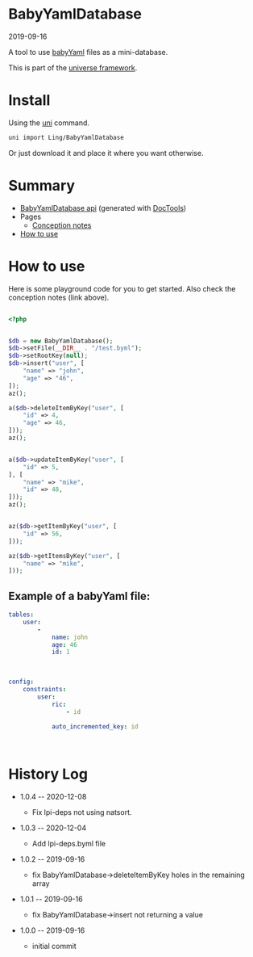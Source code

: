 BabyYamlDatabase
===========
2019-09-16



A tool to use [babyYaml](https://github.com/lingtalfi/BabyYaml) files as a mini-database.


This is part of the [universe framework](https://github.com/karayabin/universe-snapshot).


Install
==========
Using the [uni](https://github.com/lingtalfi/universe-naive-importer) command.
```bash
uni import Ling/BabyYamlDatabase
```

Or just download it and place it where you want otherwise.






Summary
===========
- [BabyYamlDatabase api](https://github.com/lingtalfi/BabyYamlDatabase/blob/master/doc/api/Ling/BabyYamlDatabase.md) (generated with [DocTools](https://github.com/lingtalfi/DocTools))
- Pages
    - [Conception notes](https://github.com/lingtalfi/BabyYamlDatabase/blob/master/doc/pages/conception-notes.md)
- [How to use](#how-to-use)



How to use
============

Here is some playground code for you to get started.
Also check the conception notes (link above).


```php

<?php 


$db = new BabyYamlDatabase();
$db->setFile(__DIR__ . "/test.byml");
$db->setRootKey(null);
$db->insert("user", [
    "name" => "john",
    "age" => "46",
]);
az();

a($db->deleteItemByKey("user", [
    "id" => 4,
    "age" => 46,
]));
az();


a($db->updateItemByKey("user", [
    "id" => 5,
], [
    "name" => "mike",
    "id" => 48,
]));
az();


az($db->getItemByKey("user", [
    "id" => 56,
]));

az($db->getItemsByKey("user", [
    "name" => "mike",
]));

```


Example of a babyYaml file:
-------

```yaml
tables: 
    user: 
        - 
            name: john
            age: 46
            id: 1
        
    

config: 
    constraints: 
        user: 
            ric: 
                - id
            
            auto_incremented_key: id
        
    
```






History Log
=============

- 1.0.4 -- 2020-12-08

    - Fix lpi-deps not using natsort.

- 1.0.3 -- 2020-12-04

    - Add lpi-deps.byml file

- 1.0.2 -- 2019-09-16

    - fix BabyYamlDatabase->deleteItemByKey holes in the remaining array
    
- 1.0.1 -- 2019-09-16

    - fix BabyYamlDatabase->insert not returning a value

- 1.0.0 -- 2019-09-16

    - initial commit